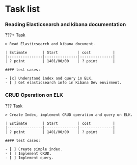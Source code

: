 # Task list

### Reading Elasticsearch and kibana documentation
???+ Task

    > Read Elasticsearch and kibana document.

    | Estimate       | Start         | cost          | 
    |----------------|---------------|---------------|
    | ? point        | 1401/00/00    | ? point       |

    #### test cases:

    - [x] Understand index and query in ELK.
    - [ ] Get elasticsearch info in Kibana Dev envirment.

### CRUD Operation on ELK
??? Task 

    > Create Index, implement CRUD operation and query on ELK.

    | Estimate       | Start         | cost          | 
    |----------------|---------------|---------------|
    | ? point        | 1401/00/00    | ? point       |

    #### test cases:

    - [ ] Create simple index.
    - [ ] Implement CRUD.
    - [ ] Implement query.

